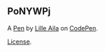 PoNYWPj
-------


A [Pen](https://codepen.io/lilleaila-the-flexboxer/pen/PoNYWPj) by [Lille Aila](https://codepen.io/lilleaila-the-flexboxer) on [CodePen](https://codepen.io).

[License](https://codepen.io/lilleaila-the-flexboxer/pen/PoNYWPj/license).